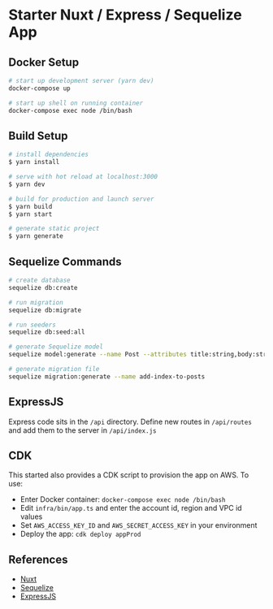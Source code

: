 # Starter Nuxt / Express / Sequelize App

## Docker Setup

```bash
# start up development server (yarn dev)
docker-compose up

# start up shell on running container
docker-compose exec node /bin/bash
```

## Build Setup

```bash
# install dependencies
$ yarn install

# serve with hot reload at localhost:3000
$ yarn dev

# build for production and launch server
$ yarn build
$ yarn start

# generate static project
$ yarn generate
```

## Sequelize Commands

```bash
# create database
sequelize db:create

# run migration
sequelize db:migrate

# run seeders
sequelize db:seed:all

# generate Sequelize model
sequelize model:generate --name Post --attributes title:string,body:string

# generate migration file
sequelize migration:generate --name add-index-to-posts
```

## ExpressJS

Express code sits in the `/api` directory.  Define new routes in `/api/routes` and add them to the server in `/api/index.js`

## CDK

This started also provides a CDK script to provision the app on AWS.  To use:

- Enter Docker container: `docker-compose exec node /bin/bash`
- Edit `infra/bin/app.ts` and enter the account id, region and VPC id values
- Set `AWS_ACCESS_KEY_ID` and `AWS_SECRET_ACCESS_KEY` in your environment
- Deploy the app: `cdk deploy appProd`

## References

- [Nuxt](https://nuxtjs.org/guides/get-started/installation)
- [Sequelize](https://sequelize.org/master/)
- [ExpressJS](https://expressjs.com/en/guide/routing.html)
